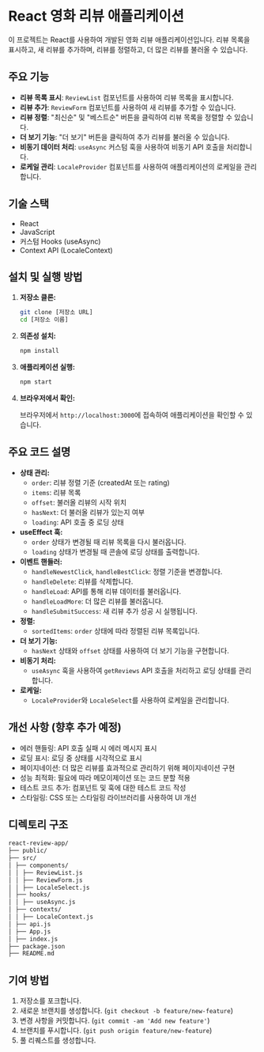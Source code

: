 # React 영화 리뷰 애플리케이션

이 프로젝트는 React를 사용하여 개발된 영화 리뷰 애플리케이션입니다. 리뷰 목록을 표시하고, 새 리뷰를 추가하며, 리뷰를 정렬하고, 더 많은 리뷰를 불러올 수 있습니다.

## 주요 기능

- **리뷰 목록 표시**: `ReviewList` 컴포넌트를 사용하여 리뷰 목록을 표시합니다.
- **리뷰 추가**: `ReviewForm` 컴포넌트를 사용하여 새 리뷰를 추가할 수 있습니다.
- **리뷰 정렬**: "최신순" 및 "베스트순" 버튼을 클릭하여 리뷰 목록을 정렬할 수 있습니다.
- **더 보기 기능**: "더 보기" 버튼을 클릭하여 추가 리뷰를 불러올 수 있습니다.
- **비동기 데이터 처리**: `useAsync` 커스텀 훅을 사용하여 비동기 API 호출을 처리합니다.
- **로케일 관리**: `LocaleProvider` 컴포넌트를 사용하여 애플리케이션의 로케일을 관리합니다.

## 기술 스택

- React
- JavaScript
- 커스텀 Hooks (useAsync)
- Context API (LocaleContext)

## 설치 및 실행 방법

1.  **저장소 클론:**

    ```bash
    git clone [저장소 URL]
    cd [저장소 이름]
    ```

2.  **의존성 설치:**

    ```bash
    npm install
    ```

3.  **애플리케이션 실행:**

    ```bash
    npm start
    ```

4.  **브라우저에서 확인:**

    브라우저에서 `http://localhost:3000`에 접속하여 애플리케이션을 확인할 수 있습니다.

## 주요 코드 설명

- **상태 관리:**
  - `order`: 리뷰 정렬 기준 (createdAt 또는 rating)
  - `items`: 리뷰 목록
  - `offset`: 불러올 리뷰의 시작 위치
  - `hasNext`: 더 불러올 리뷰가 있는지 여부
  - `loading`: API 호출 중 로딩 상태
- **useEffect 훅:**
  - `order` 상태가 변경될 때 리뷰 목록을 다시 불러옵니다.
  - `loading` 상태가 변경될 때 콘솔에 로딩 상태를 출력합니다.
- **이벤트 핸들러:**
  - `handleNewestClick`, `handleBestClick`: 정렬 기준을 변경합니다.
  - `handleDelete`: 리뷰를 삭제합니다.
  - `handleLoad`: API를 통해 리뷰 데이터를 불러옵니다.
  - `handleLoadMore`: 더 많은 리뷰를 불러옵니다.
  - `handleSubmitSuccess`: 새 리뷰 추가 성공 시 실행됩니다.
- **정렬:**
  - `sortedItems`: `order` 상태에 따라 정렬된 리뷰 목록입니다.
- **더 보기 기능:**
  - `hasNext` 상태와 `offset` 상태를 사용하여 더 보기 기능을 구현합니다.
- **비동기 처리:**
  - `useAsync` 훅을 사용하여 `getReviews` API 호출을 처리하고 로딩 상태를 관리합니다.
- **로케일:**
  - `LocaleProvider`와 `LocaleSelect`를 사용하여 로케일을 관리합니다.

## 개선 사항 (향후 추가 예정)

- 에러 핸들링: API 호출 실패 시 에러 메시지 표시
- 로딩 표시: 로딩 중 상태를 시각적으로 표시
- 페이지네이션: 더 많은 리뷰를 효과적으로 관리하기 위해 페이지네이션 구현
- 성능 최적화: 필요에 따라 메모이제이션 또는 코드 분할 적용
- 테스트 코드 추가: 컴포넌트 및 훅에 대한 테스트 코드 작성
- 스타일링: CSS 또는 스타일링 라이브러리를 사용하여 UI 개선

## 디렉토리 구조
```markdown
react-review-app/  
├── public/  
├── src/  
│ ├── components/  
│ │ ├── ReviewList.js  
│ │ ├── ReviewForm.js  
│ │ ├── LocaleSelect.js  
│ ├── hooks/  
│ │ ├── useAsync.js  
│ ├── contexts/  
│ │ ├── LocaleContext.js  
│ ├── api.js  
│ ├── App.js  
│ ├── index.js  
├── package.json  
├── README.md
```

## 기여 방법

1.  저장소를 포크합니다.
2.  새로운 브랜치를 생성합니다. (`git checkout -b feature/new-feature`)
3.  변경 사항을 커밋합니다. (`git commit -am 'Add new feature'`)
4.  브랜치를 푸시합니다. (`git push origin feature/new-feature`)
5.  풀 리퀘스트를 생성합니다.
